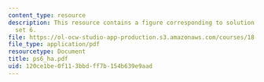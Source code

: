 ```yaml
---
content_type: resource
description: This resource contains a figure corresponding to solution of problem
  set 6.
file: https://ol-ocw-studio-app-production.s3.amazonaws.com/courses/18-01-single-variable-calculus-fall-2005/120ce1be0f113bbdff7b154b639e9aad_ps6_ha.pdf
file_type: application/pdf
resourcetype: Document
title: ps6_ha.pdf
uid: 120ce1be-0f11-3bbd-ff7b-154b639e9aad
---
```

